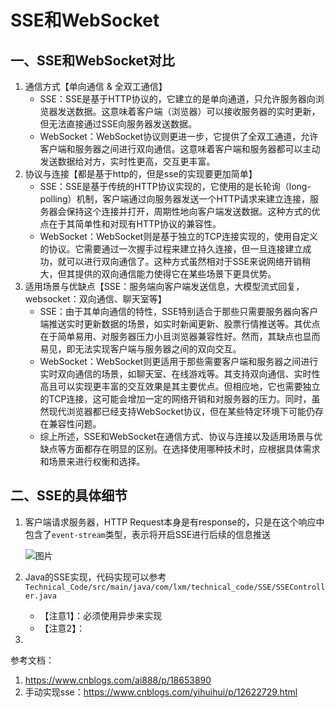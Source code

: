 # SSE和WebSocket

## 一、SSE和WebSocket对比
1. 通信方式【单向通信 & 全双工通信】
   - SSE：SSE是基于HTTP协议的，它建立的是单向通道，只允许服务器向浏览器发送数据。这意味着客户端（浏览器）可以接收服务器的实时更新，但无法直接通过SSE向服务器发送数据。
   - WebSocket：WebSocket协议则更进一步，它提供了全双工通道，允许客户端和服务器之间进行双向通信。这意味着客户端和服务器都可以主动发送数据给对方，实时性更高，交互更丰富。
2. 协议与连接【都是基于http的，但是sse的实现要更加简单】
   - SSE：SSE是基于传统的HTTP协议实现的，它使用的是长轮询（long-polling）机制，客户端通过向服务器发送一个HTTP请求来建立连接，服务器会保持这个连接并打开，周期性地向客户端发送数据。这种方式的优点在于其简单性和对现有HTTP协议的兼容性。
   - WebSocket：WebSocket则是基于独立的TCP连接实现的，使用自定义的协议。它需要通过一次握手过程来建立持久连接，但一旦连接建立成功，就可以进行双向通信了。这种方式虽然相对于SSE来说网络开销稍大，但其提供的双向通信能力使得它在某些场景下更具优势。
3. 适用场景与优缺点【SSE：服务端向客户端发送信息，大模型流式回复，websocket：双向通信、聊天室等】
   - SSE：由于其单向通信的特性，SSE特别适合于那些只需要服务器向客户端推送实时更新数据的场景，如实时新闻更新、股票行情推送等。其优点在于简单易用、对服务器压力小且浏览器兼容性好。然而，其缺点也显而易见，即无法实现客户端与服务器之间的双向交互。
   - WebSocket：WebSocket则更适用于那些需要客户端和服务器之间进行实时双向通信的场景，如聊天室、在线游戏等。其支持双向通信、实时性高且可以实现更丰富的交互效果是其主要优点。但相应地，它也需要独立的TCP连接，这可能会增加一定的网络开销和对服务器的压力。同时，虽然现代浏览器都已经支持WebSocket协议，但在某些特定环境下可能仍存在兼容性问题。
   - 综上所述，SSE和WebSocket在通信方式、协议与连接以及适用场景与优缺点等方面都存在明显的区别。在选择使用哪种技术时，应根据具体需求和场景来进行权衡和选择。

## 二、SSE的具体细节
1. 客户端请求服务器，HTTP Request本身是有response的，只是在这个响应中包含了`event-stream`类型，表示将开启SSE进行后续的信息推送
   
   ![图片](./fig/sse.png)
2. Java的SSE实现，代码实现可以参考`Technical_Code/src/main/java/com/lxm/technical_code/SSE/SSEController.java`
   - 【注意1】：必须使用异步来实现
   - 【注意2】：
3. 

参考文档：
1. https://www.cnblogs.com/ai888/p/18653890
2. 手动实现sse：https://www.cnblogs.com/yihuihui/p/12622729.html